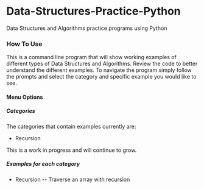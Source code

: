 # Data-Structures-Practice-Python
Data Structures and Algorithms practice programs using Python

### How To Use
This is a command line program that will show working examples of different types of Data Structures and Algorithms.  Review the code to better understand the different examples.  To navigate the program simply follow the prompts and select the category and specific example you would like to see.


#### Menu Options
##### Categories
The categories that contain examples currently are:

* Recursion

This is a work in progress and will continue to grow.

##### Examples for each category

* Recursion 
-- Traverse an array with recursion
